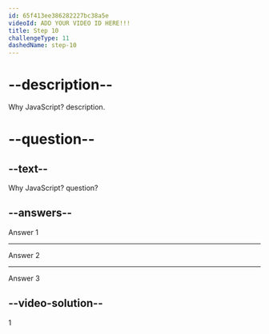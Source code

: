 ```yaml
---
id: 65f413ee386282227bc38a5e
videoId: ADD YOUR VIDEO ID HERE!!!
title: Step 10
challengeType: 11
dashedName: step-10
---
```


# --description--

Why JavaScript? description.

# --question--

## --text--

Why JavaScript? question?

## --answers--

Answer 1

---

Answer 2

---

Answer 3

## --video-solution--

1
